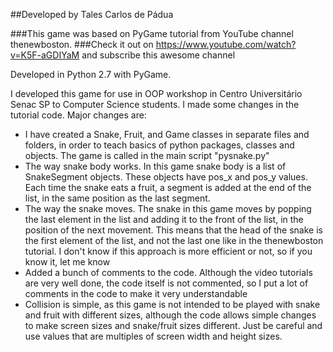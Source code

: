 ##Developed by Tales Carlos de Pádua

###This game was based on PyGame tutorial from YouTube channel thenewboston. 
###Check it out on https://www.youtube.com/watch?v=K5F-aGDIYaM and subscribe this awesome channel

Developed in Python 2.7 with PyGame.

I developed this game for use in OOP workshop in Centro Universitário Senac SP to Computer Science students.
I made some changes in the tutorial code. 
Major changes are:
- I have created a Snake, Fruit, and Game classes in separate files and folders, in order to teach basics of python 
packages, classes and objects. The game is called in the main script "pysnake.py"
- The way snake body works. In this game snake body is a list of SnakeSegment objects. These objects have pos_x and 
pos_y values. Each time the snake eats a fruit, a segment is added at the end of the list, in the same position as the 
last segment.
- The way the snake moves. The snake in this game moves by popping the last element in the list and adding it to the 
front of the list, in the position of the next movement. This means that the head of the snake is the first element of
the list, and not the last one like in the thenewboston tutorial. I don't know if this approach is more efficient or not,
so if you know it, let me know
- Added a bunch of comments to the code. Although the video tutorials are very well done, the code itself is not commented,
so I put a lot of comments in the code to make it very understandable
- Collision is simple, as this game is not intended to be played with snake and fruit with different sizes, although the
code allows simple changes to make screen sizes and snake/fruit sizes different. Just be careful and use values that 
are multiples of screen width and height sizes.
